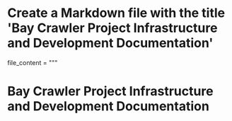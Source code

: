 # Create a Markdown file with the title 'Bay Crawler Project Infrastructure and Development Documentation'
file_content = """
# Bay Crawler Project Infrastructure and Development Documentation


